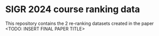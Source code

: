 # SIGR 2024 course ranking data

This repository contains the 2 re-ranking datasets created in the paper <TODO: INSERT FINAL PAPER TITLE>
